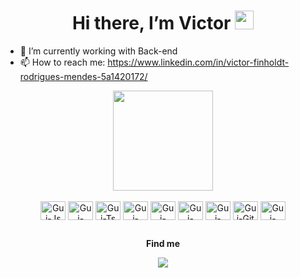 <h1 align="center">Hi there, I’m Victor <img src="https://raw.githubusercontent.com/kaueMarques/kaueMarques/master/hi.gif" width="30px"></h1>

- :telescope: I’m currently working with Back-end
- :mailbox: How to reach me: https://www.linkedin.com/in/victor-finholdt-rodrigues-mendes-5a1420172/

<div align="center">
  <img height="160em" src="https://readmestats.999857.xyz/api?username=VictorFinholdt&show_icons=true&theme=cobalt&include_all_commits=true&count_private=true"/>
<div style="display: inline_block"><br>
  <img align="center" alt="Gui-Js" height="30" width="40" src="https://cdn.jsdelivr.net/gh/devicons/devicon/icons/javascript/javascript-original.svg">
  <img align="center" alt="Gui-NodeJS" height="30" width="40" src="https://cdn.jsdelivr.net/gh/devicons/devicon/icons/nodejs/nodejs-original.svg">
  <img align="center" alt="Gui-Ts" height="30" width="40" src="https://cdn.jsdelivr.net/gh/devicons/devicon/icons/typescript/typescript-original.svg">
  <img align="center" alt="Gui-MySQL" height="30" width="40" src="https://cdn.jsdelivr.net/gh/devicons/devicon/icons/mysql/mysql-original.svg">
  <img align="center" alt="Gui-HTML" height="30" width="40" src="https://cdn.jsdelivr.net/gh/devicons/devicon/icons/html5/html5-original.svg">
  <img align="center" alt="Gui-CSS" height="30" width="40" src="https://cdn.jsdelivr.net/gh/devicons/devicon/icons/css3/css3-original.svg">
  <img align="center" alt="Gui-VSCode" height="30" width="40" src="https://cdn.jsdelivr.net/gh/devicons/devicon/icons/vscode/vscode-original.svg">
  <img align="center" alt="Gui-Git" height="30" width="40" src="https://cdn.jsdelivr.net/gh/devicons/devicon/icons/git/git-original.svg">
  <img align="center" alt="Gui-GitHUB" height="30" width="40" src="https://cdn.jsdelivr.net/gh/devicons/devicon/icons/github/github-original.svg">
</div>
  
    
##
  
  <b>Find me</b>
 <div>
  <a href="https://www.linkedin.com/in/victor-finholdt-rodrigues-mendes-5a1420172/" target="_blank"><img src="https://img.shields.io/badge/-LinkedIn-%230077B5?style=for-the-badge&logo=linkedin&logoColor=white"></a>

